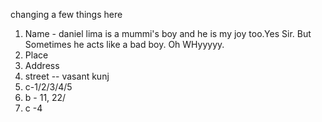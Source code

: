 changing a few things here
1. Name - daniel lima is a mummi's boy and he is my joy too.Yes Sir. But Sometimes he acts like a bad boy. Oh WHyyyyy.
2. Place
3. Address
4. street  -- vasant kunj
5. c-1/2/3/4/5
6. b - 11, 22/
7. c -4

